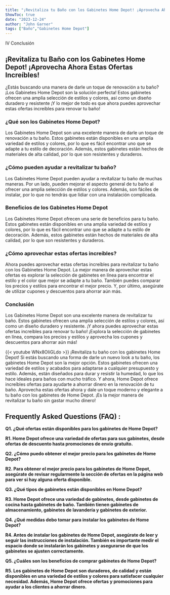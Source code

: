 ```yaml
---
title: "¡Revitaliza tu Baño con los Gabinetes Home Depot! ¡Aprovecha Ahora Estas Ofertas Increíbles!"
ShowToc: true 
date: "2023-12-24"
author: "John Garner" 
tags: ["Baño","Gabinetes Home Depot"]
---
```

IV Conclusión

## ¡Revitaliza tu Baño con los Gabinetes Home Depot! ¡Aprovecha Ahora Estas Ofertas Increíbles!

¿Estás buscando una manera de darle un toque de renovación a tu baño? ¡Los Gabinetes Home Depot son la solución perfecta! Estos gabinetes ofrecen una amplia selección de estilos y colores, así como un diseño duradero y resistente ¡Y lo mejor de todo es que ahora puedes aprovechar estas ofertas increíbles para renovar tu baño!

### ¿Qué son los Gabinetes Home Depot?

Los Gabinetes Home Depot son una excelente manera de darle un toque de renovación a tu baño. Estos gabinetes están disponibles en una amplia variedad de estilos y colores, por lo que es fácil encontrar uno que se adapte a tu estilo de decoración. Además, estos gabinetes están hechos de materiales de alta calidad, por lo que son resistentes y duraderos.

### ¿Cómo pueden ayudar a revitalizar tu baño?

Los Gabinetes Home Depot pueden ayudar a revitalizar tu baño de muchas maneras. Por un lado, pueden mejorar el aspecto general de tu baño al ofrecer una amplia selección de estilos y colores. Además, son fáciles de instalar, por lo que no tendrás que lidiar con una instalación complicada.

### Beneficios de los Gabinetes Home Depot

Los Gabinetes Home Depot ofrecen una serie de beneficios para tu baño. Estos gabinetes están disponibles en una amplia variedad de estilos y colores, por lo que es fácil encontrar uno que se adapte a tu estilo de decoración. Además, estos gabinetes están hechos de materiales de alta calidad, por lo que son resistentes y duraderos.

### ¿Cómo aprovechar estas ofertas increíbles?

Ahora puedes aprovechar estas ofertas increíbles para revitalizar tu baño con los Gabinetes Home Depot. La mejor manera de aprovechar estas ofertas es explorar la selección de gabinetes en línea para encontrar el estilo y el color que mejor se adapte a tu baño. También puedes comparar los precios y estilos para encontrar el mejor precio. Y, por último, asegúrate de utilizar cupones y descuentos para ahorrar aún más.

### Conclusión

Los Gabinetes Home Depot son una excelente manera de revitalizar tu baño. Estos gabinetes ofrecen una amplia selección de estilos y colores, así como un diseño duradero y resistente. ¡Y ahora puedes aprovechar estas ofertas increíbles para renovar tu baño! ¡Explora la selección de gabinetes en línea, compara los precios y estilos y aprovecha los cupones y descuentos para ahorrar aún más!

{{< youtube WNx8OIiGLdo >}} 
¡Revitaliza tu baño con los gabinetes Home Depot! Si estás buscando una forma de darle un nuevo look a tu baño, los gabinetes Home Depot son la mejor opción. Estos gabinetes ofrecen una variedad de estilos y acabados para adaptarse a cualquier presupuesto y estilo. Además, están diseñados para durar y resistir la humedad, lo que los hace ideales para baños con mucho tráfico. Y ahora, Home Depot ofrece increíbles ofertas para ayudarte a ahorrar dinero en la renovación de tu baño. Aprovecha estas ofertas ahora y dale un toque moderno y elegante a tu baño con los gabinetes de Home Depot. ¡Es la mejor manera de revitalizar tu baño sin gastar mucho dinero!

## Frequently Asked Questions (FAQ) :
**Q1. ¿Qué ofertas están disponibles para los gabinetes de Home Depot?**

**R1. Home Depot ofrece una variedad de ofertas para sus gabinetes, desde ofertas de descuento hasta promociones de envío gratuito.**

**Q2. ¿Cómo puedo obtener el mejor precio para los gabinetes de Home Depot?**

**R2. Para obtener el mejor precio para los gabinetes de Home Depot, asegúrate de revisar regularmente la sección de ofertas en la página web para ver si hay alguna oferta disponible.**

**Q3. ¿Qué tipos de gabinetes están disponibles en Home Depot?**

**R3. Home Depot ofrece una variedad de gabinetes, desde gabinetes de cocina hasta gabinetes de baño. También tienen gabinetes de almacenamiento, gabinetes de lavandería y gabinetes de exterior.**

**Q4. ¿Qué medidas debo tomar para instalar los gabinetes de Home Depot?**

**R4. Antes de instalar los gabinetes de Home Depot, asegúrate de leer y seguir las instrucciones de instalación. También es importante medir el espacio donde se instalarán los gabinetes y asegurarse de que los gabinetes se ajusten correctamente.**

**Q5. ¿Cuáles son los beneficios de comprar gabinetes de Home Depot?**

**R5. Los gabinetes de Home Depot son duraderos, de calidad y están disponibles en una variedad de estilos y colores para satisfacer cualquier necesidad. Además, Home Depot ofrece ofertas y promociones para ayudar a los clientes a ahorrar dinero.**




